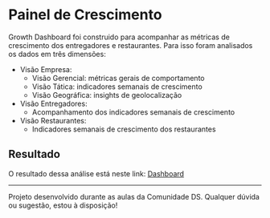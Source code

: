 # Painel de Crescimento

Growth Dashboard foi construido para acompanhar as métricas de crescimento dos entregadores e restaurantes.
Para isso foram analisados os dados em três dimensões: 
- Visão Empresa:
  - Visão Gerencial: métricas gerais de comportamento
  - Visão Tática: indicadores semanais de crescimento
  - Visão Geográfica: insights de geolocalização
- Visão Entregadores:
  - Acompanhamento dos indicadores semanais de crescimento
- Visão Restaurantes:
  - Indicadores semanais de crescimento dos restaurantes

## Resultado
O resultado dessa análise está neste link: [Dashboard](https://painelcurrycompany.streamlit.app/)

---
Projeto desenvolvido durante as aulas da Comunidade DS. Qualquer dúvida ou sugestão, estou à disposição! 
